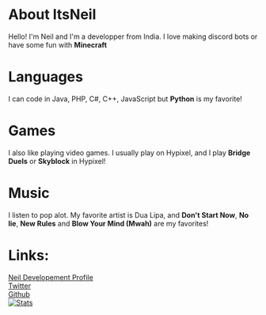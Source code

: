 # About ItsNeil
Hello! I'm Neil and I'm a developper from India. I love making discord bots or have some fun with **Minecraft**

# Languages
I can code in Java, PHP, C#, C++, JavaScript but **Python** is my favorite! 

# Games
I also like playing video games. I usually play on Hypixel, and I play **Bridge Duels** or **Skyblock** in Hypixel!

# Music
I listen to pop alot. My favorite artist is Dua Lipa, and **Don't Start Now**, **No lie**, **New Rules** and **Blow Your Mind (Mwah)** are my favorites!

# Links: <br/>
<a href="https://neildevolopment.ml/neil">Neil Developement Profile</a> <br/>
<a href="https://twitter.com/ItsQuadrus">Twitter</a><br/>
<a href="https://github.com/ItsNeil1711">Github<a/><br/>
[![Stats](https://github-readme-stats.vercel.app/api?username=ItsNeil17&show_icons=true&theme=discord_old_blurple)](https://github.com/ItsNeil17)
